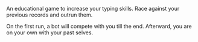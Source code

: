 An educational game to increase your typing skills.
Race against your previous records and outrun them.

On the first run, a bot will compete with you till the end.
Afterward, you are on your own with your past selves.